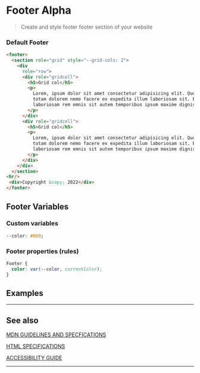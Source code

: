 # Footer   <span role="note" style="--note: var(--alpha)">Alpha</span>

> Create and style footer footer section of your website

### Default Footer

```html preview
<footer>
  <section role="grid" style="--grid-cols: 2">
    <div
      role="row">
      <div role="gridcell">
        <h5>Grid col</h5>
        <p>
          Lorem, ipsum dolor sit amet consectetur adipisicing elit. Quod nulla
          totam dolorem nemo facere ex expedita illum laboriosam sit. Ea
          laboriosam rem omnis sit autem temporibus ipsum maxime dignissimos id.
        </p>
      </div>
      <div role="gridcell">
        <h5>Grid col</h5>
        <p>
          Lorem, ipsum dolor sit amet consectetur adipisicing elit. Quod nulla
          totam dolorem nemo facere ex expedita illum laboriosam sit. Ea
          laboriosam rem omnis sit autem temporibus ipsum maxime dignissimos id.
        </p>
      </div>
    </div>
  </section>
<hr/>
 <div>Copyright &copy; 2022</div>
</footer>
```

## Footer Variables

### Custom variables

```css
--color: #000;
```

### Footer properties (rules)

```css
Footer {
  color: var(--color, currentColor);
}
```

## Examples

----
## See also



[MDN GUIDELINES AND SPECFICATIONS](https: ':_target="_blank"')

[HTML SPECIFICATIONS](https:// ':_target="_blank"')

[ACCESSIBILITY GUIDE](https://, ':_target="_blank"')

----
